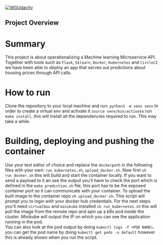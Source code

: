 [![WGUdacity](https://circleci.com/gh/klimpie94/ML-model-deployment.svg?style=svg)](https://app.circleci.com/pipelines/github/klimpie94/ML-model-deployment)

## Project Overview
# Summary 
This project is about operationalizing a Machine learning Microservice API. Together with tools such as `Flask`, `Sklearn`, `Docker`, `Kubernetes` and `CircleCI` we have been able to deploy an app that serves out predictions about housing prices through API calls.
# How to run
Clone the repository to your local machine and run:
`python3 -m venv venv` In order to create a virtual env and activate it `source venv/bin/activate`
run `make install`, this will install all the dependencies required to run. This may take a while.
# Building, deploying and pushing the container
Use your text editor of choice and replace the `dockerpath` in the following files with your own: `run_kubernetes.sh`, `upload_docker.sh`.
Now first `sh run_docker.sh` this will build and start the container locally.
 If you want to send a payload to it an see the output you'll have to check the port which is defined in the `make_prediction.sh` file, this port has to be the exposed container port so it can communicate with your container.
To upload the built image to the container repo `sh upload_docker.sh`.  This script will prompt you to login with your docker hub credentials.
For the next steps you'll need `virtualbox` and `minikube` installed `sh run_kubernetes.sh` this will pull the image from the remote repo and spin up a k8s pod inside the cluster.
Minikube will output the IP on which you can see the application running in the pod. \
You can also look at the pod output by doing `kubectl logs -f <POD NAME>`, you can get the pod name by doing `kubectl get pods -n default` however this is already shown when you run the script.
